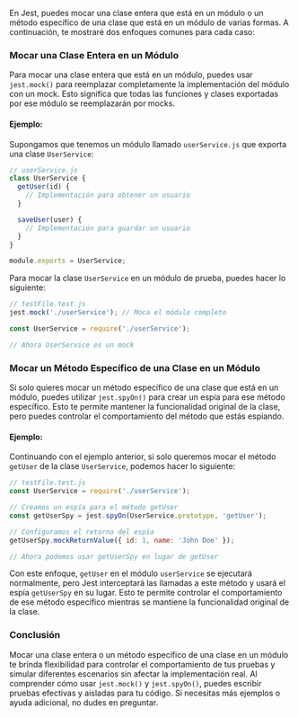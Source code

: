 En Jest, puedes mocar una clase entera que está en un módulo o un método específico de una clase que está en un módulo de varias formas. A continuación, te mostraré dos enfoques comunes para cada caso:

### Mocar una Clase Entera en un Módulo
Para mocar una clase entera que está en un módulo, puedes usar `jest.mock()` para reemplazar completamente la implementación del módulo con un mock. Esto significa que todas las funciones y clases exportadas por ese módulo se reemplazarán por mocks.

#### Ejemplo:
Supongamos que tenemos un módulo llamado `userService.js` que exporta una clase `UserService`:

```javascript
// userService.js
class UserService {
  getUser(id) {
    // Implementación para obtener un usuario
  }

  saveUser(user) {
    // Implementación para guardar un usuario
  }
}

module.exports = UserService;
```

Para mocar la clase `UserService` en un módulo de prueba, puedes hacer lo siguiente:

```javascript
// testFile.test.js
jest.mock('./userService'); // Moca el módulo completo

const UserService = require('./userService');

// Ahora UserService es un mock
```

### Mocar un Método Específico de una Clase en un Módulo
Si solo quieres mocar un método específico de una clase que está en un módulo, puedes utilizar `jest.spyOn()` para crear un espía para ese método específico. Esto te permite mantener la funcionalidad original de la clase, pero puedes controlar el comportamiento del método que estás espiando.

#### Ejemplo:
Continuando con el ejemplo anterior, si solo queremos mocar el método `getUser` de la clase `UserService`, podemos hacer lo siguiente:

```javascript
// testFile.test.js
const UserService = require('./userService');

// Creamos un espía para el método getUser
const getUserSpy = jest.spyOn(UserService.prototype, 'getUser');

// Configuramos el retorno del espía
getUserSpy.mockReturnValue({ id: 1, name: 'John Doe' });

// Ahora podemos usar getUserSpy en lugar de getUser
```

Con este enfoque, `getUser` en el módulo `userService` se ejecutará normalmente, pero Jest interceptará las llamadas a este método y usará el espía `getUserSpy` en su lugar. Esto te permite controlar el comportamiento de ese método específico mientras se mantiene la funcionalidad original de la clase.

### Conclusión
Mocar una clase entera o un método específico de una clase en un módulo te brinda flexibilidad para controlar el comportamiento de tus pruebas y simular diferentes escenarios sin afectar la implementación real. Al comprender cómo usar `jest.mock()` y `jest.spyOn()`, puedes escribir pruebas efectivas y aisladas para tu código. Si necesitas más ejemplos o ayuda adicional, no dudes en preguntar.